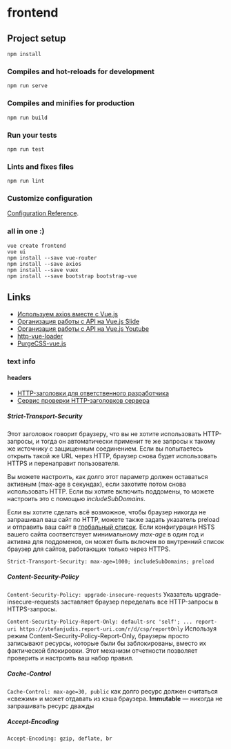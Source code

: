 # frontend

## Project setup
```
npm install
```

### Compiles and hot-reloads for development
```
npm run serve
```

### Compiles and minifies for production
```
npm run build
```

### Run your tests
```
npm run test
```

### Lints and fixes files
```
npm run lint
```

### Customize configuration
[Configuration Reference](https://cli.vuejs.org/config/).

### all in one :)
```
vue create frontend
vue ui
npm install --save vue-router
npm install --save axios
npm install --save vuex
npm install --save bootstrap bootstrap-vue
```   
## Links
- [Используем axios вместе с Vue.js](https://medium.com/devschacht/используем-axios-вместе-с-vue-js-3bc45464c460)
- [Организация работы с API на Vue.js Slide](https://www.slideshare.net/MailRuGroup/api-vuejs-175897016)
- [Организация работы с API на Vue.js Youtube](https://www.youtube.com/watch?v=42GnGAa3654)
- [http-vue-loader](https://www.npmjs.com/package/http-vue-loader)
- [PurgeCSS-vue.js](https://purgecss.com/guides/vue.html#use-the-vue-cli-plugin)
### text info

#### headers
- [HTTP-заголовки для ответственного разработчика](https://habr.com/ru/company/mailru/blog/450816/)
- [Сервис проверки HTTP-заголовков сервера](https://habr.com/ru/post/504220/)

##### Strict-Transport-Security
Этот заголовок говорит браузеру, что вы не хотите использовать HTTP-запросы, и тогда он автоматически применит те же запросы к такому же источнику с защищенным соединением. Если вы попытаетесь открыть такой же URL через HTTP, браузер снова будет использовать HTTPS и перенаправит пользователя.

Вы можете настроить, как долго этот параметр должен оставаться активным (max-age в секундах), если захотите потом снова использовать HTTP. Если вы хотите включить поддомены, то можете настроить это с помощью *includeSubDomains*.

Если вы хотите сделать всё возможное, чтобы браузер никогда не запрашивал ваш сайт по HTTP, можете также задать указатель preload и отправить ваш сайт в [глобальный список](https://hstspreload.org/). Если конфигурация HSTS вашего сайта соответствует минимальному *max-age* в один год и активна для поддоменов, он может быть включен во внутренний список браузер для сайтов, работающих только через HTTPS.

`Strict-Transport-Security: max-age=1000; includeSubDomains; preload`
##### Content-Security-Policy
`Content-Security-Policy: upgrade-insecure-requests`
Указатель upgrade-insecure-requests заставляет браузер переделать все HTTP-запросы в HTTPS-запросы.

`Content-Security-Policy-Report-Only: default-src 'self'; ... report-uri https://stefanjudis.report-uri.com/r/d/csp/reportOnly`
Используя режим Content-Security-Policy-Report-Only, браузеры просто записывают ресурсы, которые были бы заблокированы, вместо их фактической блокировки. Этот механизм отчетности позволяет проверить и настроить ваш набор правил.
##### Cache-Control
`Cache-Control: max-age=30, public`  как долго ресурс должен считаться «свежим» и может отдавать из кэша браузера.
 **Immutable** — никогда не запрашивать ресурс дважды
 ##### Accept-Encoding
` Accept-Encoding: gzip, deflate, br `

